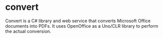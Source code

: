 convert
=======

Convert is a C# library and web service that converts Microsoft Office documents into PDFs. It uses OpenOffice as a Uno/CLR library to perform the actual conversion.
